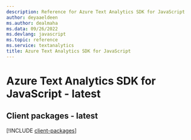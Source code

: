 ```yaml
---
description: Reference for Azure Text Analytics SDK for JavaScript
author: deyaaeldeen
ms.author: dealmaha
ms.data: 09/26/2022
ms.devlang: javascript
ms.topic: reference
ms.service: textanalytics
title: Azure Text Analytics SDK for JavaScript
---
```

# Azure Text Analytics SDK for JavaScript - latest

## Client packages - latest
[!INCLUDE [client-packages](text-analytics-client-index.md)]